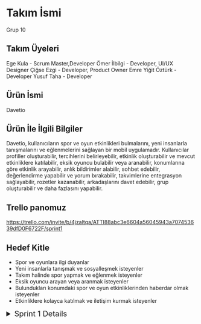 # Takım İsmi

Grup 10

## Takım Üyeleri

Ege Kula - Scrum Master,Developer
Ömer İlbilgi - Developer, UI/UX Designer
Çiğse Ezgi - Developer, Product Owner
Emre Yiğit Öztürk - Developer
Yusuf Taha - Developer

## Ürün İsmi

Davetio

## Ürün İle İlgili Bilgiler

Davetio, kullanıcıların spor ve oyun etkinlikleri bulmalarını, yeni insanlarla tanışmalarını ve eğlenmelerini sağlayan bir mobil uygulamadır. Kullanıcılar profiller oluşturabilir, tercihlerini belirleyebilir, etkinlik oluşturabilir ve mevcut etkinliklere katılabilir, eksik oyuncu bulabilir veya aranabilir, konumlarına göre etkinlik arayabilir, anlık bildirimler alabilir, sohbet edebilir, değerlendirme yapabilir ve yorum bırakabilir, takvimlerine entegrasyon sağlayabilir, rozetler kazanabilir, arkadaşlarını davet edebilir, grup oluşturabilir ve daha fazlasını yapabilir.

## Trello panomuz

https://trello.com/invite/b/4jzaltqa/ATTI88abc3e6604a56045943a707453639dfD0F6722F/sprint1

## Hedef Kitle

- Spor ve oyunlara ilgi duyanlar
- Yeni insanlarla tanışmak ve sosyalleşmek isteyenler
- Takım halinde spor yapmak ve eğlenmek isteyenler
- Eksik oyuncu arayan veya aranmak isteyenler
- Bulundukları konumdaki spor ve oyun etkinliklerinden haberdar olmak isteyenler
- Etkinliklere kolayca katılmak ve iletişim kurmak isteyenler

<details>

  <summary style="font-size: 20px;">Sprint 1 Details</summary>

  <h1>Sprint 1</h1>
  
  

  <details>
    <summary style="font-size: 32px;">App Screenshots</summary>
    <img src="https://github.com/yusufth007/OUA-application-group-ten/blob/master/SignIn.png" alt="alt text" width="320" height="320">
  </details>

  <details>
    <summary style="font-size: 32px;">Sprint Board Update Screenshots</summary>
  </details>


  - Sprint Notes:
    - Ekibimiz takım değişimlerinden sonra geçte olsa tanışmış ve çalışmaya başlamıştır. Yapılan 3-4 toplantı sonucu uygulama fikrine karar verilmiş ve sprint boyunca yeni fikirler geliştirilmiştir.Trello sayfası kurularak görev dağılımı yapılmıştır. Login ve Sign Up sayfalarının UI tasarımları figmada yapılmış ve flutter'a da aktarılmıştır.
  - Sprint içinde tamamlanması tahmin edilen puan: 200 puan 
  - Puan Tamamlama Mantığı
  - Daily Scrum
  - Sprint Review:
    - Yapılacak fikre karar verildi. 
    - Görev takibi için hangi uygulamayı kullanıcağımıza karar verdik.
    - Görev dağılımları yapıldı
    - Figma'dan Login ve Sign Up sayfalarının tasarımları yapıldı.
    - Yapılan Tasarımlar Flutter'a aktarılmaya başlandı.
  - Sprint Retrospective:
    - Takım üyelerinin gelecek sprintlerde aktif olması gerektiğine vurgu yapılmıştır.
    - UI tasarımları ile Flutter kısmının eş zamanlı gidilmesine karar verilmiştir.
    - Gelecek Sprintte Firebase ile Veritabanına bağlanma işinin yapılmaya başlanmasına kararı verilmiştir.
   
    
  
</details>
